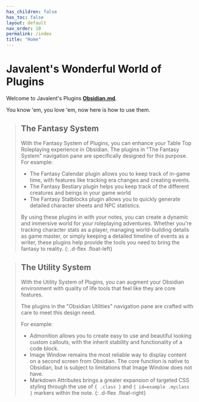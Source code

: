```yaml
---
has_children: false
has_toc: false
layout: default
nav_order: 10
permalink: /index
title: "Home"
---
```


# Javalent's Wonderful World of Plugins

Welcome to Javalent's Plugins  **[Obsidian.md](https://obsidian.md)**. 

You know 'em, you love 'em, now here is how to use them.

> ## The Fantasy System
> With the Fantasy System of Plugins, you can enhance your Table Top Roleplaying experience in Obsidian.
The plugins in "The Fantasy System" navigation pane are specifically designed for this purpose.
For example:
> - The Fantasy Calendar plugin allows you to keep track of in-game time, with features like tracking era changes and creating events.
> - The Fantasy Bestiary plugin helps you keep track of the different creatures and beings in your game world
> - The Fantasy Statblocks plugin allows you to quickly generate detailed character sheets and NPC statistics.
>
> By using these plugins in with your notes, you can create a dynamic and immersive world for your roleplaying adventures. Whether you're tracking character stats as a player, managing world-building details as game master, or simply keeping a detailed timeline of events as a writer, these plugins help provide the tools you need to bring the fantasy to reality.
>{: .d-flex .float-left}

> ## The Utility System
> With the Utility System of Plugins, you can augment your Obsidian environment with quality of life tools that feel like they are core features.
>
> The plugins in the "Obsidian Utilities" navigation pane are crafted with care to meet this design need.
>
> For example:
> - Admonition allows you to create easy to use and beautiful looking custom callouts, with the inherit stability and functionality of a code block. 
> - Image Window remains the most reliable way to display content on a second screen from Obsidian. The core function is native to Obsidian, but is subject to limitations that Image Window does not have. 
> - Markdown Attributes brings a greater expansion of targeted CSS styling through the use of `{ .class }` and `{ id=example .myclass }` markers within the note.
>  {: .d-flex .float-right}
